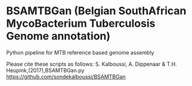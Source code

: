 # BSAMTBGan (Belgian SouthAfrican MycoBacterium Tuberculosis Genome annotation)
Python pipeline for MTB reference based genome assembly


Please cite these scripts as follows: S. Kalboussi, A. Dippenaar & T.H. Heupink,(2017),BSAMTBGan.py https://github.com/sondekalboussi/BSAMTBGan

